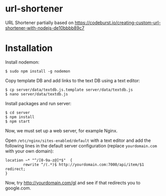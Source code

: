 # url-shortener
URL Shortener partially based on https://codeburst.io/creating-custom-url-shortener-with-nodejs-de10bbbb89c7

# Installation

Install nodemon:
```
$ sudo npm install -g nodemon
```

Copy template DB and add links to the text DB using a text editor:
```
$ cp server/data/textdb.js.template server/data/textdb.js
$ nano server/data/textdb.js
```

Install packages and run server:
```
$ cd server
$ npm install
$ npm start
```

Now, we must set up a web server, for example Nginx. 

Open `/etc/nginx/sites-enabled/default` with a text editor and add the following lines
in the default server configuration (replace `yourdomain.com` with your own domain):
```
location ~* "^/[0-9a-z@]*$"  {
        rewrite ^/(.*)$ http://yourdomain.com:7000/api/item/$1 redirect;
}
```

Now, try http://yourdomain.com/gl and see if that redirects you to google.com.

